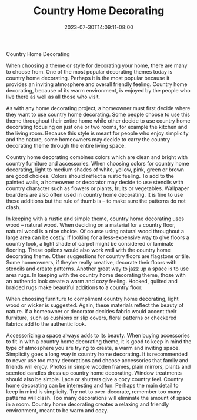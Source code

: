 ﻿---
title: "Country Home Decorating"
date: 2023-07-30T14:09:11-08:00
description: "home decorating Tips for Web Success"
featured_image: "/images/home decorating.jpg"
tags: ["home decorating"]
---

Country Home Decorating

When choosing a theme or style for decorating your home, there are many to choose from. One of the most popular decorating themes today is country home decorating. Perhaps it is the most popular because it provides an inviting atmosphere and overall friendly feeling. Country home decorating, because of its warm environment, is enjoyed by the people who live there as well as all those who visit.

As with any home decorating project, a homeowner must first decide where they want to use country home decorating. Some people choose to use this theme throughout their entire home while other decide to use country home decorating focusing on just one or two rooms, for example the kitchen and the living room. Because this style is meant for people who enjoy simplicity and the nature, some homeowners may decide to carry the country decorating theme through the entire living space. 

Country home decorating combines colors which are clean and bright with country furniture and accessories. When choosing colors for country home decorating, light to medium shades of white, yellow, pink, green or brown are good choices. Colors should reflect a rustic feeling. To add to the painted walls, a homeowner or decorator may decide to use stencils with country character such as flowers or plants, fruits or vegetables. Wallpaper boarders are also often used in country home decorating. It is fine to use these additions but the rule of thumb is – to make sure the patterns do not clash. 

In keeping with a rustic and simple theme, country home decorating uses wood – natural wood. When deciding on a material for a country floor, natural wood is a nice choice. Of course using natural wood throughout a large area can be costly. If looking for a less-expensive way to give floors a country look, a light shade of carpet might be considered or laminate flooring. These options would also work well with the country home decorating theme. Other suggestions for country floors are flagstone or tile. Some homeowners, if they’re really creative, decorate their floors with stencils and create patterns. Another great way to jazz up a space is to use area rugs. In keeping with the country home decorating theme, those with an authentic look create a warm and cozy feeling. Hooked, quilted and braided rugs make beautiful additions to a country floor. 

When choosing furniture to compliment country home decorating, light wood or wicker is suggested. Again, these materials reflect the beauty of nature. If a homeowner or decorator decides fabric would accent their furniture, such as cushions or slip covers, floral patterns or checkered fabrics add to the authentic look. 

Accessorizing a space always adds to its beauty. When buying accessories to fit in with a country home decorating theme, it is good to keep in mind the type of atmosphere you are trying to create, a warm and inviting space. Simplicity goes a long way in country home decorating. It is recommended to never use too many decorations and choose accessories that family and friends will enjoy. Photos in simple wooden frames, plain mirrors, plants and scented candles dress up country home decorating. Window treatments should also be simple. Lace or shutters give a cozy country feel. Country home decorating can be interesting and fun. Perhaps the main detail to keep in mind is simplicity. Try not to over-decorate, remember too many patterns will clash. Too many decorations will eliminate the amount of space in a room. Country home decorating creates a relaxing and friendly environment, meant to be warm and cozy.




